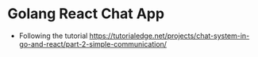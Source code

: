# Golang React Chat App
- Following the tutorial https://tutorialedge.net/projects/chat-system-in-go-and-react/part-2-simple-communication/